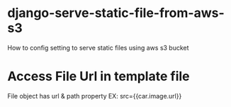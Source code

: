 # django-serve-static-file-from-aws-s3
How to config setting to serve static files using aws s3 bucket

# Access File Url in template file
File object has url & path property
EX:  src={{car.image.url}}